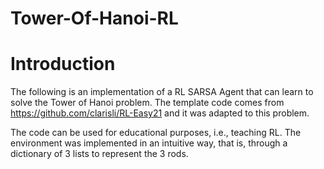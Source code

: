 # Tower-Of-Hanoi-RL
# Introduction

The following is an implementation of a RL SARSA Agent that can learn to solve the Tower of Hanoi problem. The template code comes from https://github.com/clarisli/RL-Easy21 and it was adapted to this problem. 

The code can be used for educational purposes, i.e., teaching RL. The environment was implemented in an intuitive way, that is, through a dictionary of 3 lists to represent the 3 rods. 
